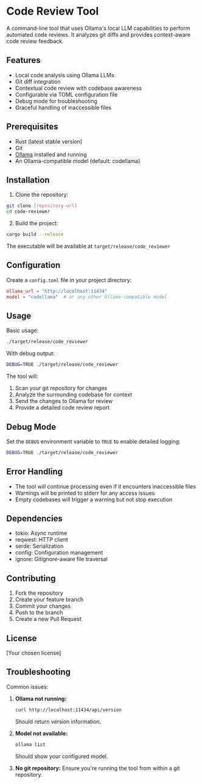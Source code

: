 # Code Review Tool

A command-line tool that uses Ollama's local LLM capabilities to perform automated code reviews. It analyzes git diffs and provides context-aware code review feedback.

## Features

- Local code analysis using Ollama LLMs
- Git diff integration
- Contextual code review with codebase awareness
- Configurable via TOML configuration file
- Debug mode for troubleshooting
- Graceful handling of inaccessible files

## Prerequisites

- Rust (latest stable version)
- Git
- [Ollama](https://ollama.ai/) installed and running
- An Ollama-compatible model (default: codellama)

## Installation

1. Clone the repository:
```bash
git clone [repository-url]
cd code-reviewer
```

2. Build the project:
```bash
cargo build --release
```

The executable will be available at `target/release/code_reviewer`

## Configuration

Create a `config.toml` file in your project directory:

```toml
ollama_url = "http://localhost:11434"
model = "codellama"  # or any other Ollama-compatible model
```

## Usage

Basic usage:
```bash
./target/release/code_reviewer
```

With debug output:
```bash
DEBUG=TRUE ./target/release/code_reviewer
```

The tool will:
1. Scan your git repository for changes
2. Analyze the surrounding codebase for context
3. Send the changes to Ollama for review
4. Provide a detailed code review report

## Debug Mode

Set the `DEBUG` environment variable to `TRUE` to enable detailed logging:
```bash
DEBUG=TRUE ./target/release/code_reviewer
```

## Error Handling

- The tool will continue processing even if it encounters inaccessible files
- Warnings will be printed to stderr for any access issues
- Empty codebases will trigger a warning but not stop execution

## Dependencies

- tokio: Async runtime
- reqwest: HTTP client
- serde: Serialization
- config: Configuration management
- ignore: Gitignore-aware file traversal

## Contributing

1. Fork the repository
2. Create your feature branch
3. Commit your changes
4. Push to the branch
5. Create a new Pull Request

## License

[Your chosen license]

## Troubleshooting

Common issues:

1. **Ollama not running:**
   ```bash
   curl http://localhost:11434/api/version
   ```
   Should return version information.

2. **Model not available:**
   ```bash
   ollama list
   ```
   Should show your configured model.

3. **No git repository:**
   Ensure you're running the tool from within a git repository.